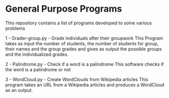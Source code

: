 # General Purpose Programs
This repository contains a list of programs developed to solve various problems

1 - Grader-group.py - Grade individuals after their groupwork
This Program takes as input the number of students, the number of students for group, their names and the group grades and gives as output the possible groups and the individualized grades.

2 - Palindrome.py - Check if a word is a palindrome
This software checks if the word is a palindrome or not

3 - WordCloud.py - Create WordClouds from Wikipedia articles
This program takes an URL from a Wikipedia articles and produces a WordCloud as an output.
